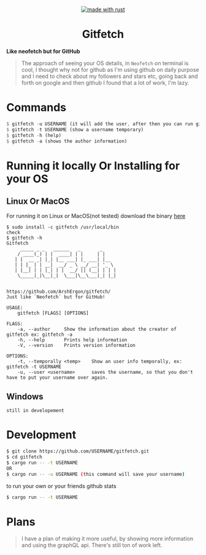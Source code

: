 <p align="center"><a href="https://www.rust-lang.org" target="_blank"><img src="https://img.shields.io/badge/Made%20With-Rust-000000?style=for-the-badge" alt="made with rust" /></a></a>
</p>
<div align="center">

# Gitfetch

</div>

**Like neofetch but for GitHub**
> The approach of seeing your OS details, in `Neofetch` on terminal is cool, I thought why not for github as I'm using github on daily purpose and I need to check about my followers and stars etc, going back and forth on google and then github I found that a lot of work, I'm lazy.

# Commands
```rust
$ gitfetch -u USERNAME (it will add the user, after then you can run gitfetch without adding your name again)
$ gitfetch -t USERNAME (show a username temporary)
$ gitfetch -h (help)
$ gitfetch -a (shows the author information)
```
# Running it locally Or Installing for your OS
## Linux Or MacOS
For running it on Linux or MacOS(not tested) download the binary [here](https://github.com/ArshErgon/gitfetch/blob/main/download/linux_&_macOS)
```git
$ sudo install -c gitfetch /usr/local/bin
check
$ gitfetch -h
Gitfetch 
     _____ _ _   ______   _       _ 
    / ____(_) | |  ____| | |     | |    
   | |  __ _| |_| |__ ___| |_ ___| |__  
   | | |_ | | __|  __/ _ \ __/ __| '_ \ 
   | |__| | | |_| | |  __/ || (__| | | |
    \_____|_|\__|_|  \___|\__\___|_| |_|
                                        
        
https://github.com/ArshErgon/gitfetch/
Just like `Neofetch` but for GitHub!

USAGE:
    gitfetch [FLAGS] [OPTIONS]

FLAGS:
    -a, --author     Show the information about the creator of gitfetch ex: gitfetch -a
    -h, --help       Prints help information
    -V, --version    Prints version information

OPTIONS:
    -t, --temporally <temp>    Show an user info temporally, ex: gitfetch -t USERNAME
    -u, --user <username>      saves the username, so that you don't have to put your username over again.

```
## Windows
```git
still in developement
```


# Development

```bash
$ git clone https://github.com/USERNAME/gitfetch.git
$ cd gitfetch 
$ cargo run -- -t USERNAME
OR
$ cargo run -- -u USERNAME (this command will save your username)
```
to run your own or your friends github stats

```bash
$ cargo run -- -t USERNAME
```

# Plans
> I have a plan of making it more useful, by showing more information and using the graphQL api. There's still ton of work left.
 